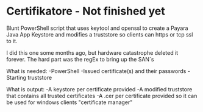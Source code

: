 # Certifikatore - Not finished yet

Blunt PowerShell script that uses keytool and openssl to create a Payara Java App Keystore and modifies a truststore so clients can https or tcp ssl to it.

I did this one some months ago, but hardware catastrophe deleted it forever. The hard part was the regEx to bring up the SAN´s 

What is needed:
-PowerShell
-Issued certificate(s) and their passwords
-Starting truststore

What is output:
-A keystore per certificate provided
-A modified truststore that contains all trusted certificates
-A .cer per certificate provided so it can be used for windows clients "certificate manager"


